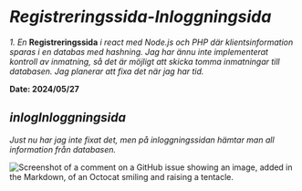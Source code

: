 ﻿# _Registreringssida-Inloggningsida_
_1. En_ __Registreringssida__ _i react med Node.js och PHP där klientsinformation sparas i en databas med hashning._
_Jag har ännu inte implementerat kontroll av inmatning, så det är möjligt att skicka tomma inmatningar till databasen. Jag planerar att fixa det när jag har tid._

__Date: 2024/05/27__ 

## _inlogInloggningsida_
_Just nu har jag inte fixat det, men på inloggningssidan hämtar man all information från databasen._

![Screenshot of a comment on a GitHub issue showing an image, added in the Markdown, of an Octocat smiling and raising a tentacle.](https://myoctocat.com/assets/images/base-octocat.svg)

